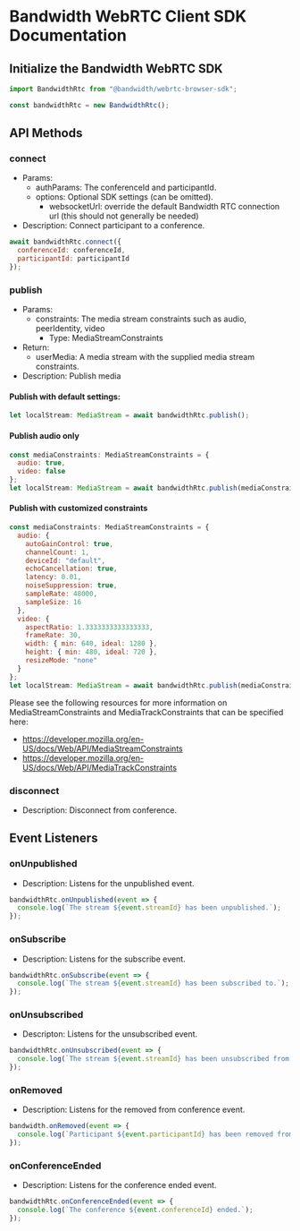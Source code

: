 # Bandwidth WebRTC Client SDK Documentation

## Initialize the Bandwidth WebRTC SDK

```javascript
import BandwidthRtc from "@bandwidth/webrtc-browser-sdk";

const bandwidthRtc = new BandwidthRtc();
```

## API Methods

### connect

- Params:
  - authParams: The conferenceId and participantId.
  - options: Optional SDK settings (can be omitted).
    - websocketUrl: override the default Bandwidth RTC connection url (this should not generally be needed)
- Description: Connect participant to a conference.

```javascript
await bandwidthRtc.connect({
  conferenceId: conferenceId,
  participantId: participantId
});
```

### publish

- Params:
  - constraints: The media stream constraints such as audio, peerIdentity, video
    - Type: MediaStreamConstraints
- Return:
  - userMedia: A media stream with the supplied media stream constraints.
- Description: Publish media

#### Publish with default settings:

```javascript
let localStream: MediaStream = await bandwidthRtc.publish();
```

#### Publish audio only

```javascript
const mediaConstraints: MediaStreamConstraints = {
  audio: true,
  video: false
};
let localStream: MediaStream = await bandwidthRtc.publish(mediaConstraints);
```

#### Publish with customized constraints

```javascript
const mediaConstraints: MediaStreamConstraints = {
  audio: {
    autoGainControl: true,
    channelCount: 1,
    deviceId: "default",
    echoCancellation: true,
    latency: 0.01,
    noiseSuppression: true,
    sampleRate: 48000,
    sampleSize: 16
  },
  video: {
    aspectRatio: 1.3333333333333333,
    frameRate: 30,
    width: { min: 640, ideal: 1280 },
    height: { min: 480, ideal: 720 },
    resizeMode: "none"
  }
};
let localStream: MediaStream = await bandwidthRtc.publish(mediaConstraints);
```

Please see the following resources for more information on MediaStreamConstraints and MediaTrackConstraints that can be specified here:

- https://developer.mozilla.org/en-US/docs/Web/API/MediaStreamConstraints
- https://developer.mozilla.org/en-US/docs/Web/API/MediaTrackConstraints

### disconnect

- Description: Disconnect from conference.

## Event Listeners

### onUnpublished

- Description: Listens for the unpublished event.
```javascript
bandwidthRtc.onUnpublished(event => {
  console.log(`The stream ${event.streamId} has been unpublished.`);
});
```

### onSubscribe

- Description: Listens for the subscribe event.

```javascript
bandwidthRtc.onSubscribe(event => {
  console.log(`The stream ${event.streamId} has been subscribed to.`);
});
```

### onUnsubscribed

- Descripton: Listens for the unsubscribed event.

```javascript
bandwidthRtc.onUnsubscribed(event => {
  console.log(`The stream ${event.streamId} has been unsubscribed from.`);
});
```

### onRemoved

- Description: Listens for the removed from conference event.
```javascript
bandwidth.onRemoved(event => {
  console.log(`Participant ${event.participantId} has been removed from the conference.`);
});
```

### onConferenceEnded

- Description: Listens for the conference ended event.

```javascript
bandwidthRtc.onConferenceEnded(event => {
  console.log(`The conference ${event.conferenceId} ended.`);
});
```
